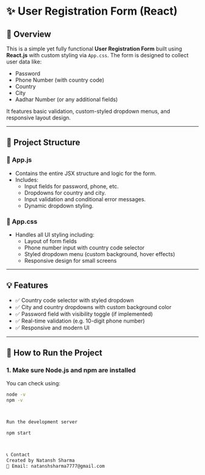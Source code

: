 # ✨ User Registration Form (React)

## 📌 Overview

This is a simple yet fully functional **User Registration Form** built using **React.js** with custom styling via `App.css`. The form is designed to collect user data like:

- Password
- Phone Number (with country code)
- Country
- City
- Aadhar Number (or any additional fields)

It features basic validation, custom-styled dropdown menus, and responsive layout design.

---

## 📁 Project Structure


### 🔹 App.js

- Contains the entire JSX structure and logic for the form.
- Includes:
  - Input fields for password, phone, etc.
  - Dropdowns for country and city.
  - Input validation and conditional error messages.
  - Dynamic dropdown styling.

### 🔹 App.css

- Handles all UI styling including:
  - Layout of form fields
  - Phone number input with country code selector
  - Styled dropdown menu (custom background, hover effects)
  - Responsive design for small screens

---

## 💡 Features

- ✅ Country code selector with styled dropdown
- ✅ City and country dropdowns with custom background color
- ✅ Password field with visibility toggle (if implemented)
- ✅ Real-time validation (e.g. 10-digit phone number)
- ✅ Responsive and modern UI

---

## 🚀 How to Run the Project

### 1. Make sure Node.js and npm are installed

You can check using:
```bash
node -v
npm -v



Run the development server

npm start



📞 Contact
Created by Natansh Sharma
📧 Email: natanshsharma7777@gmail.com



